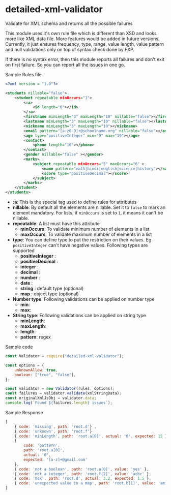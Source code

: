 # detailed-xml-validator
Validate for XML schema and returns all the possible failures

This module uses it's own rule file which is different than XSD and looks more like XML data file. More features would be added in future versions. Currently, it just ensures frequency, type, range, value length, value pattern and null validations only on top of syntax check done by FXP.

If there is no syntax error, then this module reports all failures and don't exit on first faliure. So you can report all the issues in one go.

Sample Rules file
```xml
<?xml version = "1.0"?>

<students nillable="false">
    <student repeatable minOccurs="1">
        <:a>
            <id length="6"></id>
        </:a>
        <firstname minLength="3" maxLength="10" nillable="false"></firstname>
        <lastname minLength="3" maxLength="10" nillable="false"></lastname>
        <nickname minLength="3" maxLength="10"></nickname>
        <email pattern="[a-z0-9]+@schoolname.org" nillable="false"></email>
        <age type="positiveInteger" min="9" max="19"></age>
        <contact>
            <phone length="10"></phone>
        </contact>
        <gender nillable="false" ></gender>
        <marks>
            <subject repeatable minOccurs="5" maxOccurs="6" >
                <name pattern="math|hindi|english|science|history"></name>
                <score type="positiveDecimal"></score>
            </subject>
        </marks>
    </student>
</students>
```

* **:a**: This is the special tag used to define rules for attributes
* **nillable**: By default all the elements are nillable. Set it to `false` to mark an element mandatory. For lists, if `minOccurs` is set to `1`, it means it can't be nillable.
* **repeatable**: A list must have this attribute
    * **minOccurs**: To validate minimum number of elements in a list
    * **maxOccurs**: To validate maximum number of elements in a list
* **type**: You can define type to put the restriction on their values. Eg `positiveInteger` can't have negative values. Following types are supported
    * **positiveInteger** : 
    * **positiveDecimal** : 
    * **integer** : 
    * **decimal** : 
    * **number** : 
    * **date** : 
    * **string** : default type (optional)
    * **map** : object type (optional)
* **Number type**: Following validations can be applied on number type
    * **min**:
    * **max**:
* **String type**: Following validations can be applied on string type
    * **minLength**:
    * **maxLength**:
    * **length**:
    * **pattern**: regex

Sample code 
```js
const Validator = require("detailed-xml-validator");

const options = {
    unknownAllow: true,
    boolean: ["true", "false"],
};

const validator = new Validator(rules, options);
const failures = validator.validate(xmlStringData);
const originalXmlJsObj = validator.data;
console.log(`Found ${failures.length} issues`);
```

Sample Response
```js
[
    { code: 'missing', path: 'root.d'} ,
    { code: 'unknown', path: 'root.f'} 
    { code: 'minLength', path: 'root.a[0]', actual: '0', expected: 15 },
    {
        code: 'pattern',
        path: 'root.a[0]',
        actual: '0',
        expected: '[a-z]+@gmail.com'
    },
    { code: 'not a boolean', path: 'root.a[0]', value: 'yes' },
    { code: 'not a integer', path: 'root.f[2]', value: 'acbc' },
    { code: 'max', path: 'root.d', actual: 3.2, expected: 1.5 },
    { code: 'unexpected value in a map', path: 'root.b[1]', value: 'amit' }
]
```
